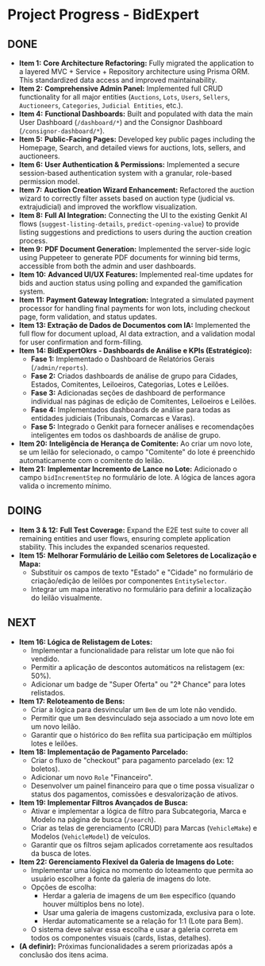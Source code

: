 # Project Progress - BidExpert

## DONE
- **Item 1:** **Core Architecture Refactoring:** Fully migrated the application to a layered MVC + Service + Repository architecture using Prisma ORM. This standardized data access and improved maintainability.
- **Item 2:** **Comprehensive Admin Panel:** Implemented full CRUD functionality for all major entities (`Auctions`, `Lots`, `Users`, `Sellers`, `Auctioneers`, `Categories`, `Judicial Entities`, etc.).
- **Item 4:** **Functional Dashboards:** Built and populated with data the main User Dashboard (`/dashboard/*`) and the Consignor Dashboard (`/consignor-dashboard/*`).
- **Item 5:** **Public-Facing Pages:** Developed key public pages including the Homepage, Search, and detailed views for auctions, lots, sellers, and auctioneers.
- **Item 6:** **User Authentication & Permissions:** Implemented a secure session-based authentication system with a granular, role-based permission model.
- **Item 7:** **Auction Creation Wizard Enhancement:** Refactored the auction wizard to correctly filter assets based on auction type (judicial vs. extrajudicial) and improved the workflow visualization.
- **Item 8:** **Full AI Integration:** Connecting the UI to the existing Genkit AI flows (`suggest-listing-details`, `predict-opening-value`) to provide listing suggestions and predictions to users during the auction creation process.
- **Item 9:** **PDF Document Generation:** Implemented the server-side logic using Puppeteer to generate PDF documents for winning bid terms, accessible from both the admin and user dashboards.
- **Item 10:** **Advanced UI/UX Features:** Implemented real-time updates for bids and auction status using polling and expanded the gamification system.
- **Item 11:** **Payment Gateway Integration:** Integrated a simulated payment processor for handling final payments for won lots, including checkout page, form validation, and status updates.
- **Item 13: Extração de Dados de Documentos com IA:** Implemented the full flow for document upload, AI data extraction, and a validation modal for user confirmation and form-filling.
- **Item 14: BidExpertOkrs - Dashboards de Análise e KPIs (Estratégico):**
    - **Fase 1:** Implementado o Dashboard de Relatórios Gerais (`/admin/reports`).
    - **Fase 2:** Criados dashboards de análise de grupo para Cidades, Estados, Comitentes, Leiloeiros, Categorias, Lotes e Leilões.
    - **Fase 3:** Adicionadas seções de dashboard de performance individual nas páginas de edição de Comitentes, Leiloeiros e Leilões.
    - **Fase 4:** Implementados dashboards de análise para todas as entidades judiciais (Tribunais, Comarcas e Varas).
    - **Fase 5:** Integrado o Genkit para fornecer análises e recomendações inteligentes em todos os dashboards de análise de grupo.
- **Item 20:** **Inteligência de Herança de Comitente:** Ao criar um novo lote, se um leilão for selecionado, o campo "Comitente" do lote é preenchido automaticamente com o comitente do leilão.
- **Item 21:** **Implementar Incremento de Lance no Lote:** Adicionado o campo `bidIncrementStep` no formulário de lote. A lógica de lances agora valida o incremento mínimo.

## DOING
- **Item 3 & 12:** **Full Test Coverage:** Expand the E2E test suite to cover all remaining entities and user flows, ensuring complete application stability. This includes the expanded scenarios requested.
- **Item 15:** **Melhorar Formulário de Leilão com Seletores de Localização e Mapa:**
    - Substituir os campos de texto "Estado" e "Cidade" no formulário de criação/edição de leilões por componentes `EntitySelector`.
    - Integrar um mapa interativo no formulário para definir a localização do leilão visualmente.

## NEXT
- **Item 16: Lógica de Relistagem de Lotes:**
    - Implementar a funcionalidade para relistar um lote que não foi vendido.
    - Permitir a aplicação de descontos automáticos na relistagem (ex: 50%).
    - Adicionar um badge de "Super Oferta" ou "2ª Chance" para lotes relistados.
- **Item 17: Reloteamento de Bens:**
    - Criar a lógica para desvincular um `Bem` de um lote não vendido.
    - Permitir que um `Bem` desvinculado seja associado a um novo lote em um novo leilão.
    - Garantir que o histórico do `Bem` reflita sua participação em múltiplos lotes e leilões.
- **Item 18: Implementação de Pagamento Parcelado:**
    - Criar o fluxo de "checkout" para pagamento parcelado (ex: 12 boletos).
    - Adicionar um novo `Role` "Financeiro".
    - Desenvolver um painel financeiro para que o time possa visualizar o status dos pagamentos, comissões e desvalorização de ativos.
- **Item 19: Implementar Filtros Avançados de Busca:**
    - Ativar e implementar a lógica de filtro para Subcategoria, Marca e Modelo na página de busca (`/search`).
    - Criar as telas de gerenciamento (CRUD) para Marcas (`VehicleMake`) e Modelos (`VehicleModel`) de veículos.
    - Garantir que os filtros sejam aplicados corretamente aos resultados da busca de lotes.
- **Item 22: Gerenciamento Flexível da Galeria de Imagens do Lote:**
    - Implementar uma lógica no momento do loteamento que permita ao usuário escolher a fonte da galeria de imagens do lote.
    - Opções de escolha:
        - Herdar a galeria de imagens de um `Bem` específico (quando houver múltiplos bens no lote).
        - Usar uma galeria de imagens customizada, exclusiva para o lote.
        - Herdar automaticamente se a relação for 1:1 (Lote para Bem).
    - O sistema deve salvar essa escolha e usar a galeria correta em todos os componentes visuais (cards, listas, detalhes).
- **(A definir):** Próximas funcionalidades a serem priorizadas após a conclusão dos itens acima.
